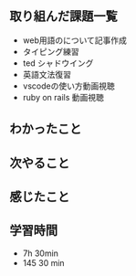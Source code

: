 ## 取り組んだ課題一覧
- web用語のについて記事作成
- タイピング練習
- ted シャドウイング
- 英語文法復習
- vscodeの使い方動画視聴
- ruby on rails 動画視聴

## わかったこと

## 次やること

## 感じたこと

## 学習時間
- 7h 30min
 - 145 30 min